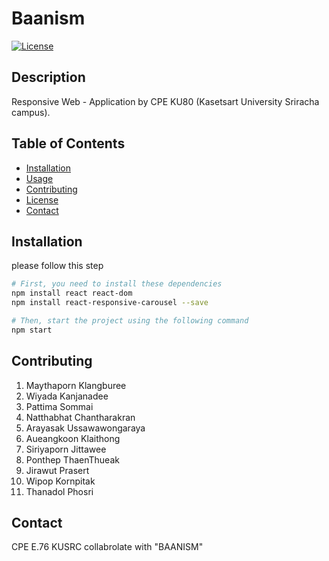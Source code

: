 # Baanism

[![License](https://img.shields.io/badge/License-MIT-blue.svg)](https://opensource.org/licenses/MIT)

## Description

Responsive Web - Application by CPE KU80 (Kasetsart University Sriracha campus).

## Table of Contents

- [Installation](#installation)
- [Usage](#usage)
- [Contributing](#contributing)
- [License](#license)
- [Contact](#contact)

## Installation
please follow this step
```bash
# First, you need to install these dependencies
npm install react react-dom
npm install react-responsive-carousel --save

# Then, start the project using the following command
npm start
```
## Contributing

1. Maythaporn Klangburee
2. Wiyada Kanjanadee
3. Pattima Sommai
4. Natthabhat Chantharakran
5. Arayasak Ussawawongaraya
6. Aueangkoon Klaithong
7. Siriyaporn Jittawee
8. Ponthep ThaenThueak
9. Jirawut Prasert
10. Wipop Kornpitak
11. Thanadol Phosri

## Contact
CPE E.76 KUSRC collabrolate with "BAANISM"
